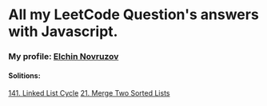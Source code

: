 # All my LeetCode Question's answers with Javascript.
### My profile: [Elchin Novruzov](https://leetcode.com/Elchin_Novruzov/)
#### Solitions:
[141. Linked List Cycle](https://github.com/Elchin-Novruzov/LeetCode/blob/main/141-Linked-List-Cycle.js)
[21. Merge Two Sorted Lists](https://github.com/Elchin-Novruzov/LeetCode/blob/main/21.%20Merge%20Two%20Sorted%20Lists.js)
